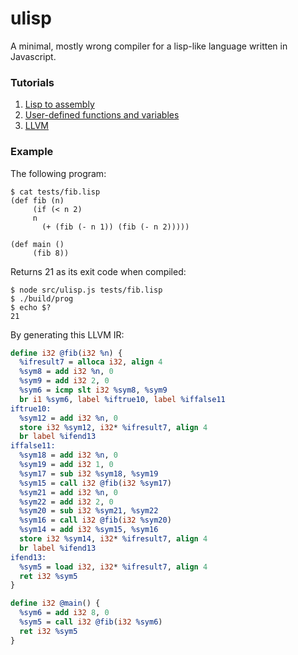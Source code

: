 # ulisp

A minimal, mostly wrong compiler for a lisp-like language
written in Javascript.

### Tutorials

1. [Lisp to assembly](http://notes.eatonphil.com/compiler-basics-lisp-to-assembly.html)
2. [User-defined functions and variables](http://notes.eatonphil.com/compiler-basics-functions.html)
3. [LLVM](http://notes.eatonphil.com/compiler-basics-llvm.html)

### Example

The following program:

```
$ cat tests/fib.lisp
(def fib (n)
     (if (< n 2)
	 n
       (+ (fib (- n 1)) (fib (- n 2)))))

(def main ()
     (fib 8))
```

Returns 21 as its exit code when compiled:

```
$ node src/ulisp.js tests/fib.lisp
$ ./build/prog
$ echo $?
21
```

By generating this LLVM IR:

```llvm
define i32 @fib(i32 %n) {
  %ifresult7 = alloca i32, align 4
  %sym8 = add i32 %n, 0
  %sym9 = add i32 2, 0
  %sym6 = icmp slt i32 %sym8, %sym9
  br i1 %sym6, label %iftrue10, label %iffalse11
iftrue10:
  %sym12 = add i32 %n, 0
  store i32 %sym12, i32* %ifresult7, align 4
  br label %ifend13
iffalse11:
  %sym18 = add i32 %n, 0
  %sym19 = add i32 1, 0
  %sym17 = sub i32 %sym18, %sym19
  %sym15 = call i32 @fib(i32 %sym17)
  %sym21 = add i32 %n, 0
  %sym22 = add i32 2, 0
  %sym20 = sub i32 %sym21, %sym22
  %sym16 = call i32 @fib(i32 %sym20)
  %sym14 = add i32 %sym15, %sym16
  store i32 %sym14, i32* %ifresult7, align 4
  br label %ifend13
ifend13:
  %sym5 = load i32, i32* %ifresult7, align 4
  ret i32 %sym5
}

define i32 @main() {
  %sym6 = add i32 8, 0
  %sym5 = call i32 @fib(i32 %sym6)
  ret i32 %sym5
}
```
